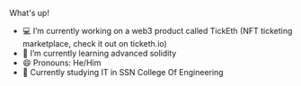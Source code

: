 What's up!

- :computer: I’m currently working on a web3 product called TickEth (NFT ticketing marketplace, check it out on ticketh.io)
- 🌱 I’m currently learning advanced solidity
- 😄 Pronouns: He/Him
- :school_satchel: Currently studying IT in SSN College Of Engineering


